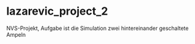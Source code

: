 # lazarevic_project_2
NVS-Projekt, Aufgabe ist die Simulation zwei hintereinander geschaltete Ampeln 
